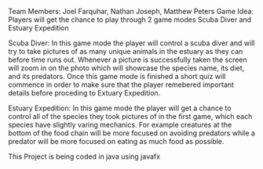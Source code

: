 Team Members: Joel Farquhar, Nathan Joseph, Matthew Peters
Game Idea: Players will get the chance to play through 2 game modes Scuba Diver and Estuary Expedition

Scuba Diver: In this game mode the player will control a scuba diver and will try to take pictures of as many unique animals in the estuary as they can before time runs out. Whenever a picture is successfully taken the screen will zoom in on the photo which will showcase the species name, its diet, and its predators. Once this game mode is finished a short quiz will commence in order to make sure that the player remebered important details before proceding to Extuary Expedition.

Estuary Expedition: In this game mode the player will get a chance to control all of the species they took pictures of in the first game, which each species have slightly varing mechanics. For example creatures at the bottom of the food chain will be more focused on avoiding predators while a predator will be more focused on eating as much food as possible. 

This Project is being coded in java using javafx
